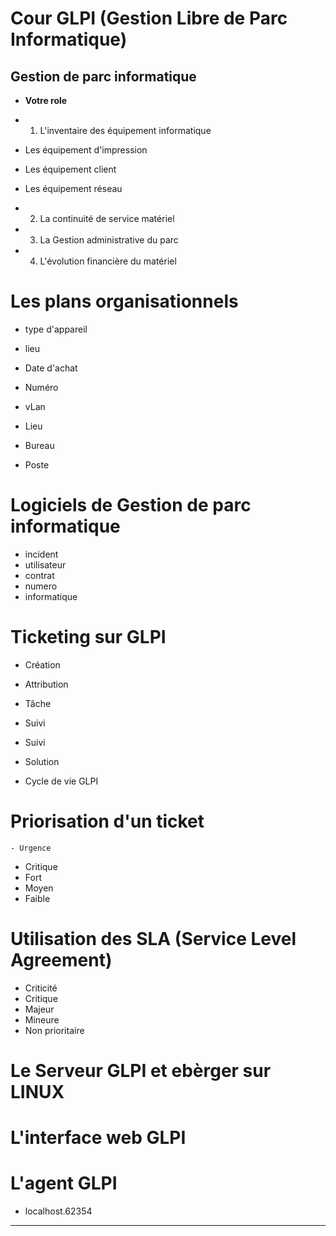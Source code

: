 # **Cour GLPI (Gestion Libre de Parc Informatique)**

## **Gestion de parc informatique**

- **Votre role**

 - 1. L'inventaire des équipement informatique

 - Les équipement d'impression
 - Les équipement client 
 - Les équipement réseau

 - 2. La continuité de service matériel

 - 3. La Gestion administrative du parc

 - 4. L'évolution financière du matériel

 # **Les plans organisationnels**

 - type d'appareil
 - lieu
 - Date d'achat
 - Numéro 

 - vLan
 - Lieu
 - Bureau
 - Poste

 # **Logiciels de Gestion de parc informatique**

 - incident
 - utilisateur
 - contrat
 - numero
 - informatique

 # **Ticketing sur GLPI**

 - Création
 - Attribution
 - Tâche
 - Suivi
 - Suivi
 - Solution

 - Cycle de vie GLPI

 # **Priorisation d'un ticket**

    - Urgence

- Critique
- Fort
- Moyen
- Faible 

# **Utilisation des SLA (Service Level Agreement)**

- Criticité
- Critique
- Majeur
- Mineure
- Non prioritaire

# **Le Serveur GLPI et ebèrger sur LINUX**

# **L'interface web GLPI**

# **L'agent GLPI**

- localhost.62354

---
